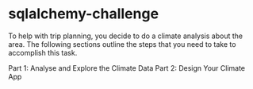 # sqlalchemy-challenge

To help with trip planning, you decide to do a climate analysis about the area. The following sections outline the steps that you need to take to accomplish this task.

Part 1: Analyse and Explore the Climate Data
Part 2: Design Your Climate App
